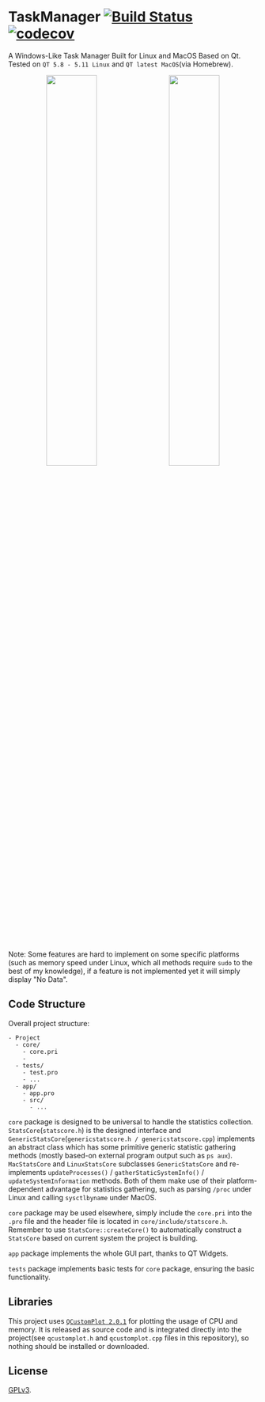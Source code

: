 # TaskManager [![Build Status](https://travis-ci.com/yxwangcs/taskmanager.svg?branch=master)](https://travis-ci.com/yxwangcs/taskmanager) [![codecov](https://codecov.io/gh/yxwangcs/taskmanager/branch/master/graph/badge.svg)](https://codecov.io/gh/yxwangcs/taskmanager)

A Windows-Like Task Manager Built for Linux and MacOS Based on Qt. Tested on `QT 5.8 - 5.11 Linux` and `QT latest MacOS`(via Homebrew).

<p float="left" align="center">
  <img src="https://github.com/yxwangcs/taskmanager/raw/master/screenshots/1.png" width="45%" />
  &emsp;
  <img src="https://github.com/yxwangcs/taskmanager/raw/master/screenshots/2.png" width="45%" /> 
</p>

Note: Some features are hard to implement on some specific platforms (such as memory speed under Linux, which all methods require `sudo` to the best of my knowledge), if a feature is not implemented yet it will simply display "No Data".

## Code Structure
Overall project structure:
```
- Project
  - core/
    - core.pri
    - 
  - tests/
    - test.pro
    - ...
  - app/
    - app.pro
    - src/
      - ...
```

`core` package is designed to be universal to handle the statistics collection. `StatsCore`(`statscore.h`) is the designed interface and `GenericStatsCore`(`genericstatscore.h / genericstatscore.cpp`) implements an abstract class which has some primitive generic statistic gathering methods (mostly based-on external program output such as `ps aux`). `MacStatsCore` and `LinuxStatsCore` subclasses `GenericStatsCore` and re-implements `updateProcesses()` / `gatherStaticSystemInfo()` / `updateSystemInformation` methods. Both of them make use of their platform-dependent advantage for statistics gathering, such as parsing `/proc` under Linux and calling `sysctlbyname` under MacOS.

`core` package may be used elsewhere, simply include the `core.pri` into the `.pro` file and the header file is located in `core/include/statscore.h`. Remember to use `StatsCore::createCore()` to automatically construct a `StatsCore` based on current system the project is building.

`app` package implements the whole GUI part, thanks to QT Widgets.

`tests` package implements basic tests for `core` package, ensuring the basic functionality.

## Libraries
This project uses [`QCustomPlot 2.0.1`](https://www.qcustomplot.com/index.php/introduction) for plotting the usage of CPU and memory. It is released as source code and is integrated directly into the project(see `qcustomplot.h` and `qcustomplot.cpp` files in this repository), so nothing should be installed or downloaded.

## License
[GPLv3](https://github.com/yxwangcs/taskmanager/blob/master/LICENSE).
